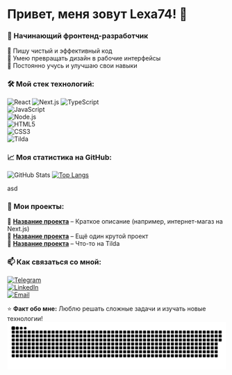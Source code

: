 # Привет, меня зовут Lexa74! 👋
### 🚀 Начинающий фронтенд-разработчик

🔹 Пишу чистый и эффективный код  
🔹 Умею превращать дизайн в рабочие интерфейсы  
🔹 Постоянно учусь и улучшаю свои навыки

### 🛠 Мой стек технологий:

![React](https://img.shields.io/badge/-React-61DAFB?logo=react&logoColor=black) ![Next.js](https://img.shields.io/badge/-Next.js-000000?logo=next.js) ![TypeScript](https://img.shields.io/badge/-TypeScript-3178C6?logo=typescript)  
![JavaScript](https://img.shields.io/badge/-JavaScript-F7DF1E?logo=javascript&logoColor=black)  
![Node.js](https://img.shields.io/badge/-Node.js-339933?logo=node.js)  
![HTML5](https://img.shields.io/badge/-HTML5-E34F26?logo=html5)  
![CSS3](https://img.shields.io/badge/-CSS3-1572B6?logo=css3)  
![Tilda](https://img.shields.io/badge/-Tilda-FF3D00?logo=tilda)

### 📈 Моя статистика на GitHub:

![GitHub Stats](https://github-readme-stats.vercel.app/api?username=Lexa74&show_icons=true&theme=radical&hide_border=true?style=centered)
[![Top Langs](https://github-readme-stats.vercel.app/api/top-langs/?username=Lexa74&layout=compact&theme=radical&hide_border=true)](https://github.com/ТВОЙ_НИК)

<v align="center">asd</v> 
 
### 💼 Мои проекты:

🔸 **[Название проекта](ссылка)** – Краткое описание (например, интернет-магаз на Next.js)  
🔸 **[Название проекта](ссылка)** – Ещё один крутой проект  
🔸 **[Название проекта](ссылка)** – Что-то на Tilda

### 📫 Как связаться со мной:

[![Telegram](https://img.shields.io/badge/-Telegram-26A5E4?logo=telegram)](https://t.me/sealexey)  
[![LinkedIn](https://img.shields.io/badge/-LinkedIn-0A66C2?logo=linkedin)](https://linkedin.com/in/твой_ник)  
[![Email](https://img.shields.io/badge/-Email-EA4335?logo=gmail)](mailto:твоя@почта.ру)

⭐ **Факт обо мне:** Люблю решать сложные задачи и изучать новые технологии!  
![Змейка](https://raw.githubusercontent.com/p1ck234/p1ck234/1d2778d3b948e3b7985b74768619c15d786bf77d/assets/github-snake.svg)